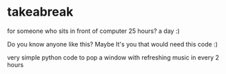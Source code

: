 # takeabreak

for someone who sits in front of computer 25 hours? a day :)

Do you know anyone like this? Maybe It's you that would need this code :)

very simple python code to pop a window with refreshing music in every 2 hours
